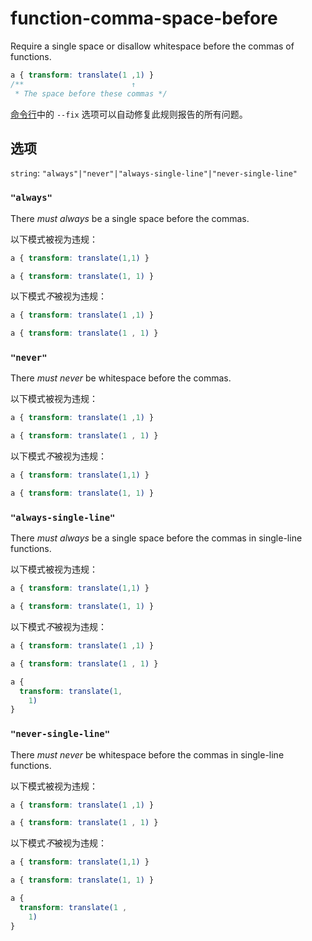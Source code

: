 # function-comma-space-before

Require a single space or disallow whitespace before the commas of functions.

```css
a { transform: translate(1 ,1) }
/**                        ↑
 * The space before these commas */
```

[命令行](../../../docs/user-guide/cli.md#自动修复错误)中的 `--fix` 选项可以自动修复此规则报告的所有问题。

## 选项

`string`: `"always"|"never"|"always-single-line"|"never-single-line"`

### `"always"`

There *must always* be a single space before the commas.

以下模式被视为违规：

```css
a { transform: translate(1,1) }
```

```css
a { transform: translate(1, 1) }
```

以下模式*不*被视为违规：

```css
a { transform: translate(1 ,1) }
```

```css
a { transform: translate(1 , 1) }
```

### `"never"`

There *must never* be whitespace before the commas.

以下模式被视为违规：

```css
a { transform: translate(1 ,1) }
```

```css
a { transform: translate(1 , 1) }
```

以下模式*不*被视为违规：

```css
a { transform: translate(1,1) }
```

```css
a { transform: translate(1, 1) }
```

### `"always-single-line"`

There *must always* be a single space before the commas in single-line functions.

以下模式被视为违规：

```css
a { transform: translate(1,1) }
```

```css
a { transform: translate(1, 1) }
```

以下模式*不*被视为违规：

```css
a { transform: translate(1 ,1) }
```

```css
a { transform: translate(1 , 1) }
```

```css
a {
  transform: translate(1,
    1)
}
```

### `"never-single-line"`

There *must never* be whitespace before the commas in single-line functions.

以下模式被视为违规：

```css
a { transform: translate(1 ,1) }
```

```css
a { transform: translate(1 , 1) }
```

以下模式*不*被视为违规：

```css
a { transform: translate(1,1) }
```

```css
a { transform: translate(1, 1) }
```

```css
a {
  transform: translate(1 ,
    1)
}
```
